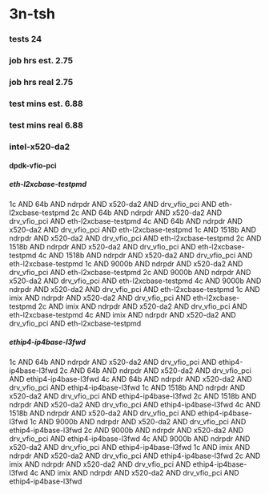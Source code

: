 # 3n-tsh
### tests 24
### job hrs est. 2.75
### job hrs real 2.75
### test mins est. 6.88
### test mins real 6.88
### intel-x520-da2
#### dpdk-vfio-pci
##### eth-l2xcbase-testpmd
1c AND 64b AND ndrpdr AND x520-da2 AND drv_vfio_pci AND eth-l2xcbase-testpmd
2c AND 64b AND ndrpdr AND x520-da2 AND drv_vfio_pci AND eth-l2xcbase-testpmd
4c AND 64b AND ndrpdr AND x520-da2 AND drv_vfio_pci AND eth-l2xcbase-testpmd
1c AND 1518b AND ndrpdr AND x520-da2 AND drv_vfio_pci AND eth-l2xcbase-testpmd
2c AND 1518b AND ndrpdr AND x520-da2 AND drv_vfio_pci AND eth-l2xcbase-testpmd
4c AND 1518b AND ndrpdr AND x520-da2 AND drv_vfio_pci AND eth-l2xcbase-testpmd
1c AND 9000b AND ndrpdr AND x520-da2 AND drv_vfio_pci AND eth-l2xcbase-testpmd
2c AND 9000b AND ndrpdr AND x520-da2 AND drv_vfio_pci AND eth-l2xcbase-testpmd
4c AND 9000b AND ndrpdr AND x520-da2 AND drv_vfio_pci AND eth-l2xcbase-testpmd
1c AND imix AND ndrpdr AND x520-da2 AND drv_vfio_pci AND eth-l2xcbase-testpmd
2c AND imix AND ndrpdr AND x520-da2 AND drv_vfio_pci AND eth-l2xcbase-testpmd
4c AND imix AND ndrpdr AND x520-da2 AND drv_vfio_pci AND eth-l2xcbase-testpmd
##### ethip4-ip4base-l3fwd
1c AND 64b AND ndrpdr AND x520-da2 AND drv_vfio_pci AND ethip4-ip4base-l3fwd
2c AND 64b AND ndrpdr AND x520-da2 AND drv_vfio_pci AND ethip4-ip4base-l3fwd
4c AND 64b AND ndrpdr AND x520-da2 AND drv_vfio_pci AND ethip4-ip4base-l3fwd
1c AND 1518b AND ndrpdr AND x520-da2 AND drv_vfio_pci AND ethip4-ip4base-l3fwd
2c AND 1518b AND ndrpdr AND x520-da2 AND drv_vfio_pci AND ethip4-ip4base-l3fwd
4c AND 1518b AND ndrpdr AND x520-da2 AND drv_vfio_pci AND ethip4-ip4base-l3fwd
1c AND 9000b AND ndrpdr AND x520-da2 AND drv_vfio_pci AND ethip4-ip4base-l3fwd
2c AND 9000b AND ndrpdr AND x520-da2 AND drv_vfio_pci AND ethip4-ip4base-l3fwd
4c AND 9000b AND ndrpdr AND x520-da2 AND drv_vfio_pci AND ethip4-ip4base-l3fwd
1c AND imix AND ndrpdr AND x520-da2 AND drv_vfio_pci AND ethip4-ip4base-l3fwd
2c AND imix AND ndrpdr AND x520-da2 AND drv_vfio_pci AND ethip4-ip4base-l3fwd
4c AND imix AND ndrpdr AND x520-da2 AND drv_vfio_pci AND ethip4-ip4base-l3fwd
